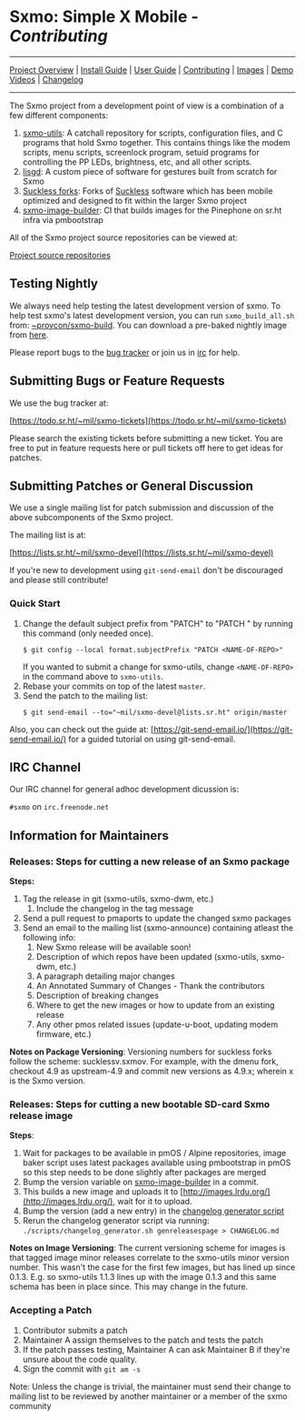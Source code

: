 # **Sxmo**: Simple X Mobile - *Contributing*

---

[Project Overview](https://sr.ht/~mil/Sxmo) | [Install Guide](https://git.sr.ht/~mil/sxmo-docs/tree/master/INSTALLGUIDE.md) | [User Guide](https://git.sr.ht/~mil/sxmo-docs/tree/master/USERGUIDE.md) | [Contributing](https://git.sr.ht/~mil/sxmo-docs/tree/master/CONTRIBUTING.md) | [Images](http://images.lrdu.org/) | [Demo Videos](http://media.lrdu.org/sxmo_pinephone_demos) | [Changelog](https://git.sr.ht/~mil/sxmo-docs/tree/master/CHANGELOG.md)

---

The Sxmo project from a development point of view is a combination of a few different components:

1. [sxmo-utils](http://git.sr.ht/~mil/sxmo-utils): A catchall repository for scripts, configuration files, and C programs that hold Sxmo together. This contains things like the modem scripts, menu scripts, screenlock program, setuid programs for controlling the PP LEDs, brightness, etc, and all other scripts.
2. [lisgd](http://git.sr.ht/~mil/lisgd): A custom piece of software for gestures built from scratch for Sxmo
3. [Suckless forks](https://sr.ht/~mil/Sxmo/sources): Forks of [Suckless](http://suckless.org) software which has been mobile optimized and designed to fit within the larger Sxmo project
4. [sxmo-image-builder](http://git.sr.ht/~sxmo-infra/sxmo-image-builder): CI that builds images for the Pinephone on sr.ht infra via pmbootstrap

All of the Sxmo project source repositories can be viewed at:

[Project source repositories](https://sr.ht/~mil/Sxmo/sources)

## **Testing Nightly**
We always need help testing the latest development version of sxmo.
To help test sxmo's latest development version, you can run `sxmo_build_all.sh` from:
[~proycon/sxmo-build](https://git.sr.ht/~proycon/sxmo-build).
You can download a pre-baked nightly image from [here](http://images.lrdu.org/pinephone/).

Please report bugs to the [bug tracker](#strongsubmitting-bugs-or-feature-requestsstrong) or join us in [irc](#strongirc-channelstrong) for help.

## **Submitting Bugs or Feature Requests**
We use the bug tracker at:

[https://todo.sr.ht/~mil/sxmo-tickets](https://todo.sr.ht/~mil/sxmo-tickets)

Please search the existing tickets before submitting a new ticket.
You are free to put in feature requests here or pull tickets off here to get ideas for patches.

## **Submitting Patches or General Discussion**
We use a single mailing list for patch submission and discussion of the above subcomponents of the Sxmo project.

The mailing list is at:

[https://lists.sr.ht/~mil/sxmo-devel](https://lists.sr.ht/~mil/sxmo-devel)


If you're new to development using `git-send-email` don't be discouraged and please still contribute!

### **Quick Start**

1. Change the default subject prefix from "PATCH" to "PATCH <NAME-OF-REPO>" by
   running this command (only needed once).
   ```shell-session
   $ git config --local format.subjectPrefix "PATCH <NAME-OF-REPO>"
   ```
   If you wanted to submit a change for sxmo-utils, change `<NAME-OF-REPO>` in the command above to `sxmo-utils`.
2. Rebase your commits on top of the latest `master`.
3. Send the patch to the mailing list:
   ```shell-session
   $ git send-email --to="~mil/sxmo-devel@lists.sr.ht" origin/master
   ```

Also, you can check out the guide at: [https://git-send-email.io/](https://git-send-email.io/) for a guided tutorial on using git-send-email.


## **IRC Channel**
Our IRC channel for general adhoc development dicussion is:

`#sxmo` on `irc.freenode.net`

## **Information for Maintainers**

### Releases: Steps for cutting a new release of an Sxmo package

**Steps:**

1. Tag the release in git (sxmo-utils, sxmo-dwm, etc.)
	1. Include the changelog in the tag message
2. Send a pull request to pmaports to update the changed sxmo packages
3. Send an email to the mailing list (sxmo-announce) containing atleast the following info:
	1. New Sxmo release will be available soon!
	2. Description of which repos have been updated (sxmo-utils, sxmo-dwm, etc.)
	3. A paragraph detailing major changes
	4. An Annotated Summary of Changes - Thank the contributors
	5. Description of breaking changes
	6. Where to get the new images or how to update from an existing release
	7. Any other pmos related issues (update-u-boot, updating modem firmware, etc.)

**Notes on Package Versioning**:
Versioning numbers for suckless forks follow the scheme: sucklessv.sxmov.
For example, with the dmenu fork, checkout 4.9 as upstream-4.9 and
commit new versions as 4.9.x; wherein x is the Sxmo version.

### Releases: Steps for cutting a new bootable SD-card Sxmo release image

**Steps**:

1. Wait for packages to be available in pmOS / Alpine repositories,
   image baker script  uses latest packages available using pmbootstrap in
   pmOS so this step needs to be done slightly after packages are merged
2. Bump the version variable on [sxmo-image-builder](https://git.sr.ht/~sxmo-infra/sxmo-image-builder)
   in a commit.
2. This builds a new image and uploads it to [http://images.lrdu.org/](http://images.lrdu.org/),
   wait for it to upload.
3. Bump the version (add a new entry) in the [changelog generator script](https://git.sr.ht/~mil/sxmo-docs/tree/master/scripts/changelog_generator.sh)
4. Rerun the changelog generator script via running:
   `./scripts/changelog_generator.sh genreleasespage > CHANGELOG.md`

**Notes on Image Versioning**:
The current versioning scheme for images is that tagged image minor
releases correlate to the sxmo-utils minor version number. This wasn't
the case for the first few images, but has lined up since 0.1.3. E.g. so
sxmo-utils 1.1.3 lines up with the image 0.1.3 and this same schema has
been in place since. This may change in the future.


### Accepting a Patch

1. Contributor submits a patch
2. Maintainer A assign themselves to the patch and tests the patch
3. If the patch passes testing, Maintainer A can ask Maintainer B if they're unsure about the code quality.
4. Sign the commit with `git am -s`

Note: Unless the change is trivial, the maintainer must send their 
change to mailing list to be reviewed by another maintainer or a member
of the sxmo community

